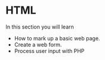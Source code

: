 # HTML

In this section you will learn
* How to mark up a basic web page.
* Create a web form.
* Process user input with PHP
